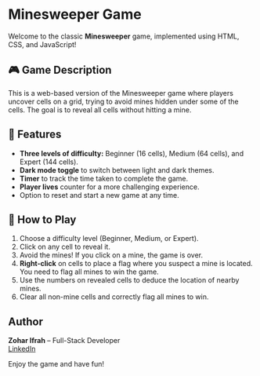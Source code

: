 # Minesweeper Game
Welcome to the classic **Minesweeper** game, implemented using HTML, CSS, and JavaScript!

## 🎮 Game Description
This is a web-based version of the Minesweeper game where players uncover cells on a grid, trying to avoid mines hidden under some of the cells. The goal is to reveal all cells without hitting a mine.

## 🚀 Features
- **Three levels of difficulty:** Beginner (16 cells), Medium (64 cells), and Expert (144 cells).
- **Dark mode toggle** to switch between light and dark themes.
- **Timer** to track the time taken to complete the game.
- **Player lives** counter for a more challenging experience.
- Option to reset and start a new game at any time.

## 🧩 How to Play
1. Choose a difficulty level (Beginner, Medium, or Expert).
2. Click on any cell to reveal it.
3. Avoid the mines! If you click on a mine, the game is over.
4. **Right-click** on cells to place a flag where you suspect a mine is located. You need to flag all mines to win the game.
5. Use the numbers on revealed cells to deduce the location of nearby mines.
6. Clear all non-mine cells and correctly flag all mines to win.

## Author

**Zohar Ifrah** – Full-Stack Developer  
[LinkedIn](https://www.linkedin.com/in/zohar-ifrah)

Enjoy the game and have fun!
